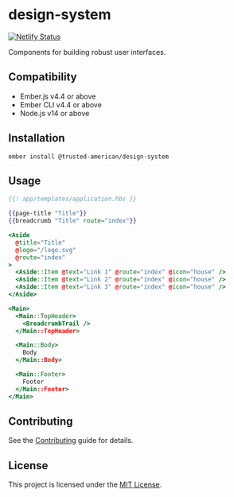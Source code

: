 # design-system

[![Netlify Status](https://api.netlify.com/api/v1/badges/31622054-f4d9-43c4-bce5-a45f37faf48b/deploy-status)](https://app.netlify.com/sites/taia-design-system/deploys)

Components for building robust user interfaces.


## Compatibility

* Ember.js v4.4 or above
* Ember CLI v4.4 or above
* Node.js v14 or above


## Installation

```
ember install @trusted-american/design-system
```


## Usage

```hbs
{{! app/templates/application.hbs }}

{{page-title "Title"}}
{{breadcrumb "Title" route="index"}}

<Aside
  @title="Title"
  @logo="/logo.svg"
  @route="index"
>
  <Aside::Item @text="Link 1" @route="index" @icon="house" />
  <Aside::Item @text="Link 2" @route="index" @icon="house" />
  <Aside::Item @text="Link 3" @route="index" @icon="house" />
</Aside>

<Main>
  <Main::TopHeader>
    <BreadcrumbTrail />
  </Main::TopHeader>

  <Main::Body>
    Body
  </Main::Body>

  <Main::Footer>
    Footer
  </Main::Footer>
</Main>
```


## Contributing

See the [Contributing](CONTRIBUTING.md) guide for details.


## License

This project is licensed under the [MIT License](LICENSE.md).

